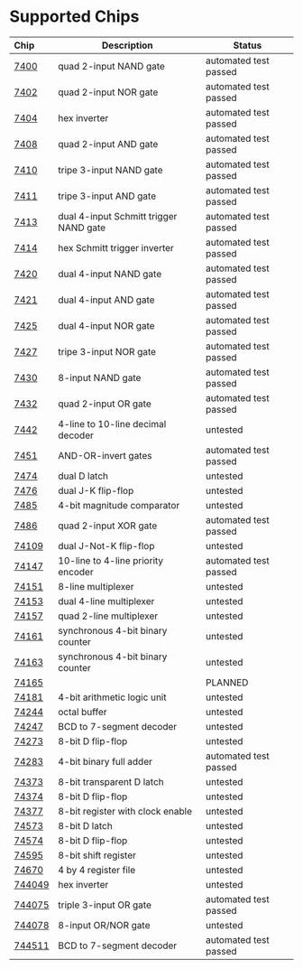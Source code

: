 # Supported Chips

| Chip                | Description                            | Status                |
|:--------------------| -------------------------------------- | --------------------- |
| [7400](7400.md)     | quad 2-input NAND gate                 | automated test passed |
| [7402](7402.md)     | quad 2-input NOR gate                  | automated test passed |
| [7404](7404.md)     | hex inverter                           | automated test passed |
| [7408](7408.md)     | quad 2-input AND gate                  | automated test passed |
| [7410](7410.md)     | tripe 3-input NAND gate                | automated test passed |
| [7411](7411.md)     | tripe 3-input AND gate                 | automated test passed |
| [7413](7413.md)     | dual 4-input Schmitt trigger NAND gate | automated test passed |
| [7414](7414.md)     | hex Schmitt trigger inverter           | automated test passed |
| [7420](7420.md)     | dual 4-input NAND gate                 | automated test passed |
| [7421](7421.md)     | dual 4-input AND gate                  | automated test passed |
| [7425](7425.md)     | dual 4-input NOR gate                  | automated test passed |
| [7427](7427.md)     | tripe 3-input NOR gate                 | automated test passed |
| [7430](7430.md)     | 8-input NAND gate                      | automated test passed |
| [7432](7432.md)     | quad 2-input OR gate                   | automated test passed |
| [7442](7442.md)     | 4-line to 10-line decimal decoder      | untested              |
| [7451](7451.md)     | AND-OR-invert gates                    | automated test passed |
| [7474](7474.md)     | dual D latch                           | untested              |
| [7476](7476.md)     | dual J-K flip-flop                     | untested              |
| [7485](7485.md)     | 4-bit magnitude comparator             | untested              |
| [7486](7486.md)     | quad 2-input XOR gate                  | automated test passed |
| [74109](74109.md)   | dual J-Not-K flip-flop                 | untested              |
| [74147](74147.md)   | 10-line to 4-line priority encoder     | automated test passed |
| [74151](74151.md)   | 8-line multiplexer                     | untested              |
| [74153](74153.md)   | dual 4-line multiplexer                | untested              |
| [74157](74157.md)   | quad 2-line multiplexer                | untested              |
| [74161](74161.md)   | synchronous 4-bit binary counter       | untested              |
| [74163](74163.md)   | synchronous 4-bit binary counter       | untested              |
| [74165](74165.md)   |                                        | PLANNED               |
| [74181](74181.md)   | 4-bit arithmetic logic unit            | untested              |
| [74244](74244.md)   | octal buffer                           | untested              |
| [74247](74247.md)   | BCD to 7-segment decoder               | untested              |
| [74273](74273.md)   | 8-bit D flip-flop                      | untested              |
| [74283](74283.md)   | 4-bit binary full adder                | automated test passed |
| [74373](74373.md)   | 8-bit transparent D latch              | untested              |
| [74374](74374.md)   | 8-bit D flip-flop                      | untested              |
| [74377](74377.md)   | 8-bit register with clock enable       | untested              |
| [74573](74573.md)   | 8-bit D latch                          | untested              |
| [74574](74574.md)   | 8-bit D flip-flop                      | untested              |
| [74595](74595.md)   | 8-bit shift register                   | untested              |
| [74670](74670.md)   | 4 by 4 register file                   | untested              |
| [744049](744049.md) | hex inverter                           | untested              |
| [744075](744075.md) | triple 3-input OR gate                 | automated test passed |
| [744078](744078.md) | 8-input OR/NOR gate                    | untested              |
| [744511](744511.md) | BCD to 7-segment decoder               | automated test passed |
